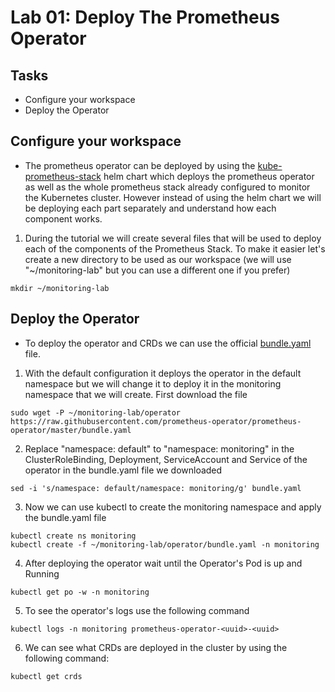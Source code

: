 # Lab 01: Deploy The Prometheus Operator

## Tasks

 - Configure your workspace
 - Deploy the Operator

## Configure your workspace

- The prometheus operator can be deployed by using the [kube-prometheus-stack](https://github.com/prometheus-community/helm-charts/tree/main/charts/kube-prometheus-stack) helm chart which deploys the prometheus operator as well as the whole prometheus stack already configured to monitor the Kubernetes cluster. However instead of using the helm chart we will be deploying each part separately and understand how each component works.

1. During the tutorial we will create several files that will be used to deploy each of the components of the Prometheus Stack. To make it easier let's create a new directory to be used as our workspace (we will use "~/monitoring-lab" but you can use a different one if you prefer)
  ```
  mkdir ~/monitoring-lab
  ```

## Deploy the Operator

- To deploy the operator and CRDs we can use the official [bundle.yaml](https://raw.githubusercontent.com/prometheus-operator/prometheus-operator/master/bundle.yaml) file.

1. With the default configuration it deploys the operator in the default namespace but we will change it to deploy it in the monitoring namespace that we will create. First download the file
```
sudo wget -P ~/monitoring-lab/operator https://raw.githubusercontent.com/prometheus-operator/prometheus-operator/master/bundle.yaml
```

2. Replace "namespace: default" to "namespace: monitoring" in the ClusterRoleBinding, Deployment, ServiceAccount and Service of the operator in the bundle.yaml file we downloaded
```
sed -i 's/namespace: default/namespace: monitoring/g' bundle.yaml
```
3. Now we can use kubectl to create the monitoring namespace and apply the bundle.yaml file
  ```
  kubectl create ns monitoring
  kubectl create -f ~/monitoring-lab/operator/bundle.yaml -n monitoring
  ```

4. After deploying the operator wait until the Operator's Pod is up and Running
  ```
  kubectl get po -w -n monitoring
  ```

5. To see the operator's logs use the following command
  ```
  kubectl logs -n monitoring prometheus-operator-<uuid>-<uuid>
  ```

6. We can see what CRDs are deployed in the cluster by using the following command:
  ```
  kubectl get crds
  ```
